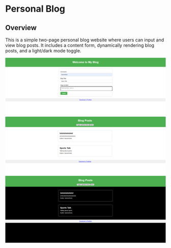 # Personal Blog

## Overview

This is a simple two-page personal blog website where users can input and view blog posts. It includes a content form, dynamically rendering blog posts, and a light/dark mode toggle.

<img src="./images/Screenshot (43).png" alt="Page Screenshot">
<img src="./images/Screenshot (44).png" alt="Page Screenshot">
<img src="./images/Screenshot (45).png" alt="Page Screenshot">